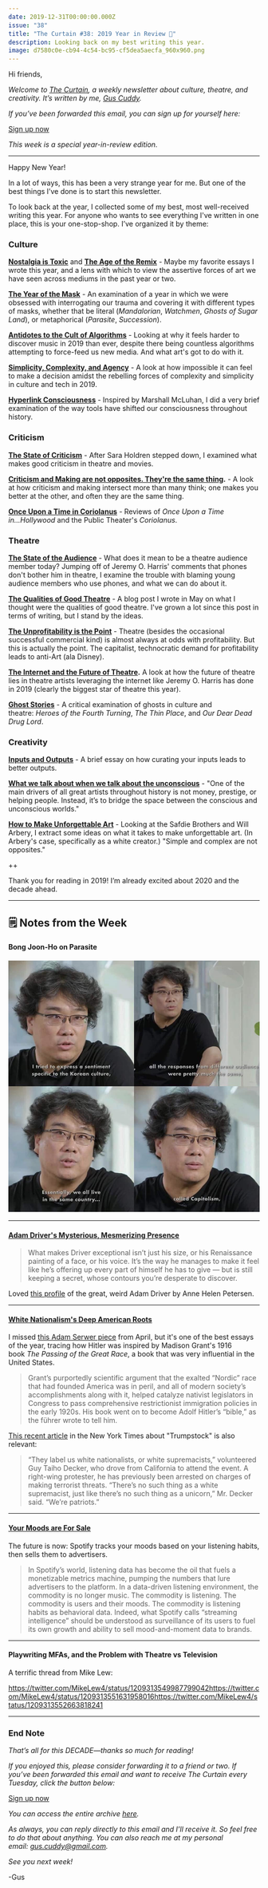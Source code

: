 ```yaml
---
date: 2019-12-31T00:00:00.000Z
issue: "38"
title: "The Curtain #38: 2019 Year in Review 📆"
description: Looking back on my best writing this year.
image: d7580c0e-cb94-4c54-bc95-cf5dea5aecfa_960x960.png
---
```



Hi friends,

_Welcome to [The Curtain](https://guscuddy.substack.com/archive), a weekly newsletter about culture, theatre, and creativity. It’s written by me, [Gus Cuddy](https://twitter.com/guscuddy)._

_If you’ve been forwarded this email, you can sign up for yourself here:_

[Sign up now](https://guscuddy.substack.com/subscribe?)

_This week is a special year-in-review edition._

---

Happy New Year!

In a lot of ways, this has been a very strange year for me. But one of the best things I’ve done is to start this newsletter.

To look back at the year, I collected some of my best, most well-received writing this year. For anyone who wants to see everything I've written in one place, this is your one-stop-shop. I’ve organized it by theme:

### Culture

**[Nostalgia is Toxic](https://guscuddy.substack.com/p/the-curtain-31-nostalgia-is-toxic)** and **[The Age of the Remix](https://guscuddy.substack.com/p/the-curtain-32-the-age-of-the-remix)** - Maybe my favorite essays I wrote this year, and a lens with which to view the assertive forces of art we have seen across mediums in the past year or two. 

**[The Year of the Mask](https://guscuddy.substack.com/p/the-curtain-36-the-year-we-wore-masks)** - An examination of a year in which we were obsessed with interrogating our trauma and covering it with different types of masks, whether that be literal (_Mandalorian_, _Watchmen_, _Ghosts of Sugar Land_), or metaphorical (_Parasite_, _Succession_).

**[Antidotes to the Cult of Algorithms](https://guscuddy.substack.com/p/the-curtain-10819-)** - Looking at why it feels harder to discover music in 2019 than ever, despite there being countless algorithms attempting to force-feed us new media. And what art's got to do with it.

**[Simplicity, Complexity, and Agency](https://guscuddy.substack.com/p/the-curtain-82019-)** - A look at how impossible it can feel to make a decision amidst the rebelling forces of complexity and simplicity in culture and tech in 2019.

**[Hyperlink Consciousness](https://guscuddy.substack.com/p/the-curtain-51419)** - Inspired by Marshall McLuhan, I did a very brief examination of the way tools have shifted our consciousness throughout history.

### Criticism

**[The State of Criticism](https://www.guscuddy.com/2019/09/28/state-of-criticism/)** - After Sara Holdren stepped down, I examined what makes good criticism in theatre and movies.

**[Criticism and Making are not opposites. They're the same thing](https://guscuddy.substack.com/p/the-curtain-35-criticism-and-making?r=iq1l&utm_campaign=post&utm_medium=web&utm_source=copy).** - A look at how criticism and making intersect more than many think; one makes you better at the other, and often they are the same thing.

**[Once Upon a Time in Coriolanus](https://guscuddy.substack.com/p/the-curtain-8619-)** - Reviews of _Once Upon a Time in...Hollywood_ and the Public Theater's _Coriolanus_. 

### Theatre

**[The State of the Audience](https://www.guscuddy.com/2019/09/28/state-of-audience/)** - What does it mean to be a theatre audience member today? Jumping off of Jeremy O. Harris' comments that phones don't bother him in theatre, I examine the trouble with blaming young audience members who use phones, and what we can do about it.

**[The Qualities of Good Theatre](https://www.guscuddy.com/2019/05/07/qualities-of-great-theatre/)** - A blog post I wrote in May on what I thought were the qualities of good theatre. I've grown a lot since this post in terms of writing, but I stand by the ideas.

**[The Unprofitability is the Point](https://guscuddy.substack.com/p/the-unprofitability-is-the-point)** - Theatre (besides the occasional successful commercial kind) is almost always at odds with profitability. But this is actually the point. The capitalist, technocratic demand for profitability leads to anti-Art (ala Disney).

**[The Internet and the Future of Theatre](https://guscuddy.substack.com/p/the-curtain-52119-).** A look at how the future of theatre lies in theatre artists leveraging the internet like Jeremy O. Harris has done in 2019 (clearly the biggest star of theatre this year).

**[Ghost Stories](https://www.guscuddy.com/2019/10/22/ghost-stories/)** - A critical examination of ghosts in culture and theatre: _Heroes of the Fourth Turning_, _The Thin Place_, and _Our Dear Dead Drug Lord_.

### Creativity

**[Inputs and Outputs](https://guscuddy.substack.com/p/-the-curtain-37-inputs-and-outputs)** - A brief essay on how curating your inputs leads to better outputs.

**[What we talk about when we talk about the unconscious](https://guscuddy.substack.com/p/curtain-29-what-we-talk-about-when)** - "One of the main drivers of all great artists throughout history is not money, prestige, or helping people. Instead, it’s to bridge the space between the conscious and unconscious worlds."

**[How to Make Unforgettable Art](https://guscuddy.substack.com/p/the-curtain-27-how-to-make-unforgettable)** - Looking at the Safdie Brothers and Will Arbery, I extract some ideas on what it takes to make unforgettable art. (In Arbery's case, specifically as a white creator.) "Simple and complex are not opposites."

++

Thank you for reading in 2019! I’m already excited about 2020 and the decade ahead.

---

## 🗒 Notes from the Week

#### Bong Joon-Ho on Parasite

 ![](./d7580c0e-cb94-4c54-bc95-cf5dea5aecfa_960x960.png)

---

#### [Adam Driver's Mysterious, Mesmerizing Presence](https://www.buzzfeednews.com/article/annehelenpetersen/adam-driver-marriage-story-star-wars-girls-career)

> What makes Driver exceptional isn’t just his size, or his Renaissance painting of a face, or his voice. It’s the way he manages to make it feel like he’s offering up every part of himself he has to give — but is still keeping a secret, whose contours you’re desperate to discover.

Loved [this profile](https://www.buzzfeednews.com/article/annehelenpetersen/adam-driver-marriage-story-star-wars-girls-career) of the great, weird Adam Driver by Anne Helen Petersen.

---

#### [White Nationalism's Deep American Roots](https://www.theatlantic.com/magazine/archive/2019/04/adam-serwer-madison-grant-white-nationalism/583258/)

I missed [this Adam Serwer piece](https://www.theatlantic.com/magazine/archive/2019/04/adam-serwer-madison-grant-white-nationalism/583258/) from April, but it's one of the best essays of the year, tracing how Hitler was inspired by Madison Grant's 1916 book _The Passing of the Great Race_, a book that was very influential in the United States.

> Grant’s purportedly scientific argument that the exalted “Nordic” race that had founded America was in peril, and all of modern society’s accomplishments along with it, helped catalyze nativist legislators in Congress to pass comprehensive restrictionist immigration policies in the early 1920s. His book went on to become Adolf Hitler’s “bible,” as the führer wrote to tell him.

[This recent article](https://www.nytimes.com/2019/12/28/us/politics/trump-2020-trumpstock.html?smid=nytcore-ios-share) in the New York Times about "Trumpstock" is also relevant:

> “They label us white nationalists, or white supremacists,” volunteered Guy Taiho Decker, who drove from California to attend the event. A right-wing protester, he has previously been arrested on charges of making terrorist threats. “There’s no such thing as a white supremacist, just like there’s no such thing as a unicorn,” Mr. Decker said. “We’re patriots.”

---

#### [Your Moods are For Sale](https://thebaffler.com/downstream/big-mood-machine-pelly)

The future is now: Spotify tracks your moods based on your listening habits, then sells them to advertisers.

> In Spotify’s world, listening data has become the oil that fuels a monetizable metrics machine, pumping the numbers that lure advertisers to the platform. In a data-driven listening environment, the commodity is no longer music. The commodity is listening. The commodity is users and their moods. The commodity is listening habits as behavioral data. Indeed, what Spotify calls “streaming intelligence” should be understood as surveillance of its users to fuel its own growth and ability to sell mood-and-moment data to brands.

---

#### Playwriting MFAs, and the Problem with Theatre vs Television

A terrific thread from Mike Lew:

https://twitter.com/MikeLew4/status/1209313549987799042https://twitter.com/MikeLew4/status/1209313551631958016https://twitter.com/MikeLew4/status/1209313552663818241

---

### End Note

_That’s all for this DECADE—thanks so much for reading!_

_If you enjoyed this, please consider forwarding it to a friend or two. If you’ve been forwarded this email and want to receive The Curtain every Tuesday, click the button below:_

[Sign up now](https://guscuddy.substack.com/subscribe?)

_You can access the entire archive [here](https://guscuddy.substack.com/archive?utm_source=menu-dropdown)._

_As always, you can reply directly to this email and I’ll receive it. So feel free to do that about anything. You can also reach me at my personal email: [gus.cuddy@gmail.com](mailto:gus.cuddy@gmail.com)._

_See you next week!_

\-Gus
